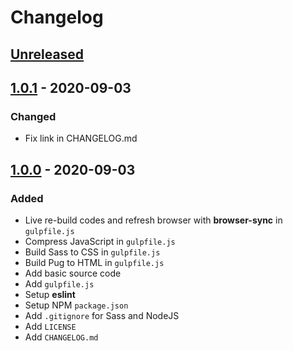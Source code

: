 # Changelog

## [Unreleased]

## [1.0.1] - 2020-09-03

### Changed

-   Fix link in CHANGELOG.md

## [1.0.0] - 2020-09-03

### Added

-   Live re-build codes and refresh browser with **browser-sync** in `gulpfile.js`
-   Compress JavaScript in `gulpfile.js`
-   Build Sass to CSS in `gulpfile.js`
-   Build Pug to HTML in `gulpfile.js`
-   Add basic source code
-   Add `gulpfile.js`
-   Setup **eslint**
-   Setup NPM `package.json`
-   Add `.gitignore` for Sass and NodeJS
-   Add `LICENSE`
-   Add `CHANGELOG.md`

[Unreleased]: https://github.com/snakeneedy/template-website/compare/master...develop
[1.0.1]: https://github.com/snakeneedy/template-website/releases/tag/v1.0.1
[1.0.0]: https://github.com/snakeneedy/template-website/releases/tag/v1.0.0
